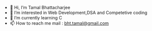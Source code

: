 - 👋 Hi, I’m Tamal Bhattacharjee
- 👀 I’m interested in Web Development,DSA and Competetive coding
- 🌱 I’m currently learning C
- 📫 How to reach me 
      mail : bht.tamal@gmail.com

<!---
TamalBht/TamalBht is a ✨ special ✨ repository because its `README.md` (this file) appears on your GitHub profile.
You can click the Preview link to take a look at your changes.
--->
